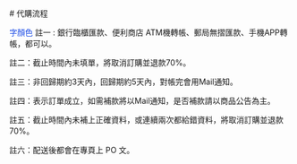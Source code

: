<link rel="stylesheet" href="lightup.css">
# 代購流程

<font color="#1b4be6">字顏色</font>
註一 : 銀行臨櫃匯款、便利商店 ATM機轉帳、郵局無摺匯款、手機APP轉帳，都可以。

註二：截止時間內未填單，將取消訂購並退款70%。

註三：非回歸期約3天內，回歸期約5天內，對帳完會用Mail通知。

註四：表示訂單成立，如需補款將以Mail通知，是否補款請以商品公告為主。

註五：截止時間內未補上正確資料，或連續兩次都給錯資料，將取消訂購並退款70%。

註六：配送後都會在專頁上 PO 文。

